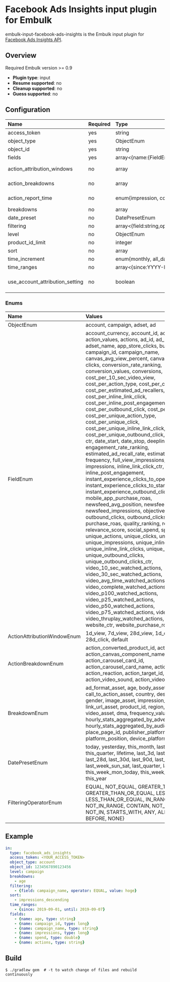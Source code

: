 # Facebook Ads Insights input plugin for Embulk

embulk-input-facebook-ads-insights is the Embulk input plugin for [Facebook Ads Insights API](https://developers.facebook.com/docs/marketing-api/insights).

## Overview

Required Embulk version >= 0.9

* **Plugin type**: input
* **Resume supported**: no
* **Cleanup supported**: no
* **Guess supported**: no

## Configuration

| Name                            | Required | Type                                                             | Description                                                                                                                |
|:--------------------------------|:---------|:-----------------------------------------------------------------|:---------------------------------------------------------------------------------------------------------------------------|
| access_token                    | yes      | string                                                           | Facebook access token.                                                                                                     |
| object_type                     | yes      | ObjectEnum                                                       | ads object type.                                                                                                           |
| object_id                       | yes      | string                                                           | ads object id.                                                                                                             |
| fields                          | yes      | array<{name:{FieldEnum, BreakdownEnum}, type:string>             | columns to fetch.                                                                                                          |
| action_attribution_windows      | no       | array<ActionAttributionWindowEnum>                               | see [action_attribution_windows](https://developers.facebook.com/docs/marketing-api/insights/parameters) for details.      |
| action_breakdowns               | no       | array<ActionBreakdownEnum>                                       | see [action_breakdowns](https://developers.facebook.com/docs/marketing-api/insights/parameters) for details.               |
| action_report_time              | no       | enum{impression, conversion}                                     | see [action_report_time](https://developers.facebook.com/docs/marketing-api/insights/parameters) for details.              |
| breakdowns                      | no       | array<BreakdownEnum>                                             | see [breakdowns](https://developers.facebook.com/docs/marketing-api/insights/parameters) for details.                      |
| date_preset                     | no       | DatePresetEnum                                                   | see [date_preset](https://developers.facebook.com/docs/marketing-api/insights/parameters) for details.                     |
| filtering                       | no       | array<{field:string,operator:FilteringOperatorEnum,value:string}>| see [filtering](https://developers.facebook.com/docs/marketing-api/insights/parameters) for details.                       |
| level                           | no       | ObjectEnum                                                       | see [level](https://developers.facebook.com/docs/marketing-api/insights/parameters) for details.                           |
| product_id_limit                | no       | integer                                                          | see [product_id_limit](https://developers.facebook.com/docs/marketing-api/insights/parameters) for details.                |
| sort                            | no       | array<string>                                                    | see [sort](https://developers.facebook.com/docs/marketing-api/insights/parameters) for details.                            |
| time_increment                  | no       | enum{monthly, all_days} or integer(1-90)                         | see [time_increment](https://developers.facebook.com/docs/marketing-api/insights/parameters) for details.                  |
| time_ranges                     | no       | array<{since:YYYY-MM-DD, until:YYYY-MM-DD}>                      | see [time_ranges](https://developers.facebook.com/docs/marketing-api/insights/parameters) for details.                     |
| use_account_attribution_setting | no       | boolean                                                          | see [use_account_attribution_setting](https://developers.facebook.com/docs/marketing-api/insights/parameters) for details. |

### Enums

| Name                        | Values                                                                                                                                                                                                                                                                                                                                                                                                                                                                                                                                                                                                                                                                                                                                                                                                                                                                                                                                                                                                                                                                                                                                                                                                                                                                                                                                                                                                                                                                                                                                                                                                                                                                                                                                                                                      |         
|:----------------------------|:--------------------------------------------------------------------------------------------------------------------------------------------------------------------------------------------------------------------------------------------------------------------------------------------------------------------------------------------------------------------------------------------------------------------------------------------------------------------------------------------------------------------------------------------------------------------------------------------------------------------------------------------------------------------------------------------------------------------------------------------------------------------------------------------------------------------------------------------------------------------------------------------------------------------------------------------------------------------------------------------------------------------------------------------------------------------------------------------------------------------------------------------------------------------------------------------------------------------------------------------------------------------------------------------------------------------------------------------------------------------------------------------------------------------------------------------------------------------------------------------------------------------------------------------------------------------------------------------------------------------------------------------------------------------------------------------------------------------------------------------------------------------------------------------|
| ObjectEnum                  | account, campaign, adset, ad                                                                                                                                                                                                                                                                                                                                                                                                                                                                                                                                                                                                                                                                                                                                                                                                                                                                                                                                                                                                                                                                                                                                                                                                                                                                                                                                                                                                                                                                                                                                                                                                                                                                                                                                                                |
| FieldEnum                   | account_currency, account_id, account_name, action_values, actions, ad_id, ad_name, adset_id, adset_name, app_store_clicks, buying_type, campaign_id, campaign_name, canvas_avg_view_percent, canvas_avg_view_time, clicks, conversion_rate_ranking, conversion_values, conversions, cost_per_10_sec_video_view, cost_per_action_type, cost_per_conversion, cost_per_estimated_ad_recallers, cost_per_inline_link_click, cost_per_inline_post_engagement, cost_per_outbound_click, cost_per_thruplay, cost_per_unique_action_type, cost_per_unique_click, cost_per_unique_inline_link_click, cost_per_unique_outbound_click, cpc, cpm, cpp, ctr, date_start, date_stop, deeplink_clicks, engagement_rate_ranking, estimated_ad_recall_rate, estimated_ad_recallers, frequency, full_view_impressions, full_view_reach, impressions, inline_link_click_ctr, inline_link_clicks, inline_post_engagement, instant_experience_clicks_to_open, instant_experience_clicks_to_start, instant_experience_outbound_clicks, mobile_app_purchase_roas, newsfeed_avg_position, newsfeed_clicks, newsfeed_impressions, objective, outbound_clicks, outbound_clicks_ctr, purchase_roas, quality_ranking, reach, relevance_score, social_spend, spend, unique_actions, unique_clicks, unique_ctr, unique_impressions, unique_inline_link_click_ctr, unique_inline_link_clicks, unique_link_clicks_ctr, unique_outbound_clicks, unique_outbound_clicks_ctr, video_10_sec_watched_actions, video_30_sec_watched_actions, video_avg_time_watched_actions, video_complete_watched_actions, video_p100_watched_actions, video_p25_watched_actions, video_p50_watched_actions, video_p75_watched_actions, video_play_actions, video_thruplay_watched_actions, website_clicks, website_ctr, website_purchase_roas |
| ActionAttributionWindowEnum | 1d_view, 7d_view, 28d_view, 1d_click, 7d_click, 28d_click, default                                                                                                                                                                                                                                                                                                                                                                                                                                                                                                                                                                                                                                                                                                                                                                                                                                                                                                                                                                                                                                                                                                                                                                                                                                                                                                                                                                                                                                                                                                                                                                                                                                                                                                                          |
| ActionBreakdownEnum         | action_converted_product_id, action_device, action_canvas_component_name, action_carousel_card_id, action_carousel_card_name, action_destination, action_reaction, action_target_id, action_type, action_video_sound, action_video_type                                                                                                                                                                                                                                                                                                                                                                                                                                                                                                                                                                                                                                                                                                                                                                                                                                                                                                                                                                                                                                                                                                                                                                                                                                                                                                                                                                                                                                                                                                                                                     |
| BreakdownEnum               | ad_format_asset, age, body_asset, call_to_action_asset, country, description_asset, gender, image_asset, impression_device, link_url_asset, product_id, region, title_asset, video_asset, dma, frequency_value, hourly_stats_aggregated_by_advertiser_time_zone, hourly_stats_aggregated_by_audience_time_zone, place_page_id, publisher_platform, platform_position, device_platform                                                                                                                                                                                                                                                                                                                                                                                                                                                                                                                                                                                                                                                                                                                                                                                                                                                                                                                                                                                                                                                                                                                                                                                                                                                                                                                                                                                                       |
| DatePresetEnum              | today, yesterday, this_month, last_month, this_quarter, lifetime, last_3d, last_7d, last_14d, last_28d, last_30d, last_90d, last_week_mon_sun, last_week_sun_sat, last_quarter, last_year, this_week_mon_today, this_week_sun_today, this_year                                                                                                                                                                                                                                                                                                                                                                                                                                                                                                                                                                                                                                                                                                                                                                                                                                                                                                                                                                                                                                                                                                                                                                                                                                                                                                                                                                                                                                                                                                                                              |
| FilteringOperatorEnum       | EQUAL, NOT_EQUAL, GREATER_THAN, GREATER_THAN_OR_EQUAL, LESS_THAN, LESS_THAN_OR_EQUAL, IN_RANGE, NOT_IN_RANGE, CONTAIN, NOT_CONTAIN, IN, NOT_IN, STARTS_WITH, ANY, ALL, AFTER, BEFORE, NONE}                                                                                                                                                                                                                                                                                                                                                                                                                                                                                                                                                                                                                                                                                                                                                                                                                                                                                                                                                                                                                                                                                                                                                                                                                                                                                                                                                                                                                                                                                                                                                                                                 |

## Example

```yaml
in:
  type: facebook_ads_insights
  access_token: <YOUR_ACCESS_TOKEN>
  object_type: account
  object_id: 1234567890123456
  level: campaign
  breakdowns:
    - age
  filtering:
    - {field: campaign_name, operator: EQUAL, value: hoge}
  sort:
    - impressions_descending
  time_ranges:
    - {since: 2019-09-01, until: 2019-09-07}
  fields:
    - {name: age, type: string}
    - {name: campaign_id, type: long}
    - {name: campaign_name, type: string}
    - {name: impressions, type: long}
    - {name: spend, type: double}
    - {name: actions, type: string}
```


## Build

```
$ ./gradlew gem  # -t to watch change of files and rebuild continuously
```
